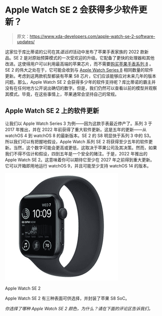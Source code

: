 # Apple Watch SE 2 会获得多少软件更新？

> 原文：<https://www.xda-developers.com/apple-watch-se-2-software-updates/>

这家位于库比蒂诺的公司在其*遥远的*活动中发布了苹果手表家族的 2022 款新品。SE 2 是对原始预算模式的一次受欢迎的升级。它配备了更快的处理器和其他改进。这使得用户可以利用最高端的苹果芯片，而不需要[购买苹果手表系列 8](https://www.xda-developers.com/best-apple-watch-8-deals/) 。SE 2 的伟大之处在于，它可能会收到与 [Apple Watch Series 8](https://www.xda-developers.com/apple-watch-series-8/) 相同数量的软件更新。考虑到这两款机型都装有苹果 S8 芯片，它们应该能够应对未来几年的版本问题。那么，Apple Watch SE 2 会获得多少年的软件支持呢？库比蒂诺的霸主并没有在任何地方公开说出确切的数字。但是，我们仍然可以查看以前的模型并观察其模式。毕竟，在这些事情上，苹果通常会坚持自己的常规。

## Apple Watch SE 2 上的软件更新

让我们以 Apple Watch Series 3 为例——因为这款手表最近停产了。系列 3 于 2017 年推出，并在 2022 年前获得了重大软件更新。这是五年的更新——从 watchOS 4 到 watchOS 8 的最新版本。SE 2 的 S8 明显快于系列 3 中的 S3。所以我们可以有把握地假设，Apple Watch 系列 SE 2 将获得至少五年的软件更新。当然，这个数字可能会更高或更低，这取决于苹果公司及其决策。然而，如果我们不得不估计和假设，四到五年是一个安全的赌注。于是，2022 年推出的 Apple Watch SE 2。这意味着你可以期待它至少在 2027 年之前得到重大更新。它可以开箱即用地运行 watchOS 9，并且可能至少支持 watchOS 14 的版本。

 <picture>![The SE 2 model misses out on some inessential features, such as AOD, fast charging, and ECG. It's the perfect model for those on a limited budget.](img/15fcd1152d32f8f716c340978890765e.png)</picture> 

Apple Watch SE 2

Apple Watch SE 2 有三种表面可供选择，并封装了苹果 S8 SoC。

*你选择了哪种 Apple Watch SE 2 颜色，为什么？请在下面的评论区告诉我们。*